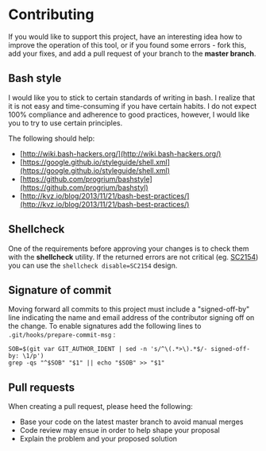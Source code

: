 # Contributing

If you would like to support this project, have an interesting idea how to improve the operation of this tool, or if you found some errors - fork this, add your fixes, and add a pull request of your branch to the **master branch**.

## Bash style

I would like you to stick to certain standards of writing in bash. I realize that it is not easy and time-consuming if you have certain habits. I do not expect 100% compliance and adherence to good practices, however, I would like you to try to use certain principles.

The following should help:

- [http://wiki.bash-hackers.org/](http://wiki.bash-hackers.org/)
- [https://google.github.io/styleguide/shell.xml](https://google.github.io/styleguide/shell.xml)
- [https://github.com/progrium/bashstyle](https://github.com/progrium/bashstyl)
- [http://kvz.io/blog/2013/11/21/bash-best-practices/](http://kvz.io/blog/2013/11/21/bash-best-practices/)

## Shellcheck

One of the requirements before approving your changes is to check them with the **shellcheck** utility. If the returned errors are not critical (eg. [SC2154](https://github.com/koalaman/shellcheck/wiki/SC2154)) you can use the `shellcheck disable=SC2154` design.

## Signature of commit

Moving forward all commits to this project must include a "signed-off-by" line indicating the name and email address of the contributor signing off on the change. To enable signatures add the following lines to `.git/hooks/prepare-commit-msg` :

```
SOB=$(git var GIT_AUTHOR_IDENT | sed -n 's/^\(.*>\).*$/- signed-off-by: \1/p')
grep -qs "^$SOB" "$1" || echo "$SOB" >> "$1"
```

## Pull requests

When creating a pull request, please heed the following:

- Base your code on the latest master branch to avoid manual merges
- Code review may ensue in order to help shape your proposal
- Explain the problem and your proposed solution
